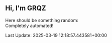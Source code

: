 ## Hi, I'm GRQZ
Here should be something random:  
Completely automated!

Last Update: 2025-03-19 12:18:57.443581+00:00
